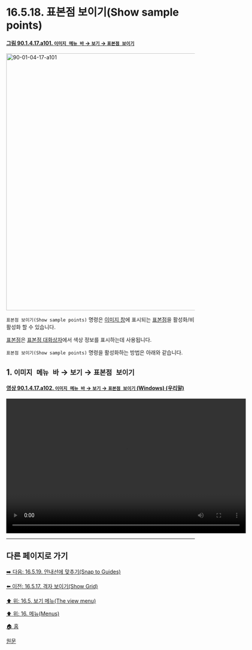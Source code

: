 # 16.5.18. 표본점 보이기(Show sample points)

<a id="90-01-04-17-a101"></a>

#### [그림 90.1.4.17.a101. `이미지 메뉴 바` → `보기` → `표본점 보이기`](./90-01-04-17-show_sample_points.md#90-01-04-17-a101)
<img width="940" height="687" alt="90-01-04-17-a101" src="https://github.com/user-attachments/assets/8b425d62-8392-488c-9e9b-6b25437a2e79" />

`표본점 보이기(Show sample points)` 명령은 [이미지 창](./19-glossaryx-image_window.md)에 표시되는 [표본점](./19-glossaryx-sample_point.md)을 활성화/비활성화 할 수 있습니다.

[표본점](./19-glossaryx-sample_point.md)은 [표본점 대화상자](./15-05-08-00-sample-points-dialog.md)에서 색상 정보를 표시하는데 사용됩니다.

`표본점 보이기(Show sample points)` 명령을 활성화하는 방법은 아래와 같습니다.

<a id="16-05-18-s1"></a>

## 1. `이미지 메뉴 바` → `보기` → `표본점 보이기`

<a id="90-01-04-17-a102"></a>

#### [영상 90.1.4.17.a102. `이미지 메뉴 바` → `보기` → `표본점 보이기` (Windows) (우리말)](./90-01-04-17-show_sample_points.md#90-01-04-17-a102)
<video controls="controls" width="640" height="360" src="https://github.com/user-attachments/assets/9675b241-dd45-44df-9446-d797aea3ec85"></video>

***

## 다른 페이지로 가기

[➡️ 다음: 16.5.19. 안내선에 맞추기(Snap to Guides)](./16-05-19-snap-to-guides.md)

[⬅️ 이전: 16.5.17. 격자 보이기(Show Grid)](./16-05-17-show-grid.md)

[⬆️ 위: 16.5. 보기 메뉴(The view menu)](./16-05-00-the-view-menu.md)

[⬆️ 위: 16. 메뉴(Menus)](./16-00-menus.md)

[🏠 홈](./00-home.md)

[원문](https://docs.gimp.org/2.10/ko/gimp-view-show-sample-points.html)